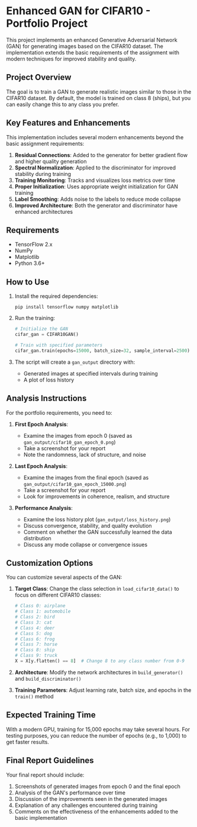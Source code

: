 # Enhanced GAN for CIFAR10 - Portfolio Project

This project implements an enhanced Generative Adversarial Network (GAN) for generating images based on the CIFAR10 dataset. The implementation extends the basic requirements of the assignment with modern techniques for improved stability and quality.

## Project Overview

The goal is to train a GAN to generate realistic images similar to those in the CIFAR10 dataset. By default, the model is trained on class 8 (ships), but you can easily change this to any class you prefer.

## Key Features and Enhancements

This implementation includes several modern enhancements beyond the basic assignment requirements:

1. **Residual Connections**: Added to the generator for better gradient flow and higher quality generation
2. **Spectral Normalization**: Applied to the discriminator for improved stability during training
3. **Training Monitoring**: Tracks and visualizes loss metrics over time
4. **Proper Initialization**: Uses appropriate weight initialization for GAN training
5. **Label Smoothing**: Adds noise to the labels to reduce mode collapse
6. **Improved Architecture**: Both the generator and discriminator have enhanced architectures

## Requirements

- TensorFlow 2.x
- NumPy
- Matplotlib
- Python 3.6+

## How to Use

1. Install the required dependencies:
   ```
   pip install tensorflow numpy matplotlib
   ```

2. Run the training:
   ```python
   # Initialize the GAN
   cifar_gan = CIFAR10GAN()
   
   # Train with specified parameters
   cifar_gan.train(epochs=15000, batch_size=32, sample_interval=2500)
   ```

3. The script will create a `gan_output` directory with:
   - Generated images at specified intervals during training
   - A plot of loss history

## Analysis Instructions

For the portfolio requirements, you need to:

1. **First Epoch Analysis**: 
   - Examine the images from epoch 0 (saved as `gan_output/cifar10_gan_epoch_0.png`)
   - Take a screenshot for your report
   - Note the randomness, lack of structure, and noise

2. **Last Epoch Analysis**: 
   - Examine the images from the final epoch (saved as `gan_output/cifar10_gan_epoch_15000.png`)
   - Take a screenshot for your report
   - Look for improvements in coherence, realism, and structure

3. **Performance Analysis**:
   - Examine the loss history plot (`gan_output/loss_history.png`)
   - Discuss convergence, stability, and quality evolution
   - Comment on whether the GAN successfully learned the data distribution
   - Discuss any mode collapse or convergence issues

## Customization Options

You can customize several aspects of the GAN:

1. **Target Class**: Change the class selection in `load_cifar10_data()` to focus on different CIFAR10 classes:
   ```python
   # Class 0: airplane
   # Class 1: automobile
   # Class 2: bird
   # Class 3: cat
   # Class 4: deer
   # Class 5: dog
   # Class 6: frog
   # Class 7: horse
   # Class 8: ship
   # Class 9: truck
   X = X[y.flatten() == 8]  # Change 8 to any class number from 0-9
   ```

2. **Architecture**: Modify the network architectures in `build_generator()` and `build_discriminator()`

3. **Training Parameters**: Adjust learning rate, batch size, and epochs in the `train()` method

## Expected Training Time

With a modern GPU, training for 15,000 epochs may take several hours. For testing purposes, you can reduce the number of epochs (e.g., to 1,000) to get faster results.

## Final Report Guidelines

Your final report should include:

1. Screenshots of generated images from epoch 0 and the final epoch
2. Analysis of the GAN's performance over time
3. Discussion of the improvements seen in the generated images
4. Explanation of any challenges encountered during training
5. Comments on the effectiveness of the enhancements added to the basic implementation
